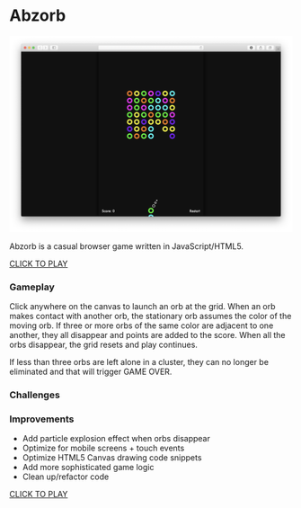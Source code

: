 Abzorb
======

![Abzorb](https://raw.githubusercontent.com/luciensn/Abzorb/master/abzorb.png)

Abzorb is a casual browser game written in JavaScript/HTML5.

[CLICK TO PLAY](https://luciensn.github.io/abzorb/abzorb.html)



### Gameplay

Click anywhere on the canvas to launch an orb at the grid. When an orb makes contact with another orb, the stationary orb assumes the color of the moving orb. If three or more orbs of the same color are adjacent to one another, they all disappear and points are added to the score. When all the orbs disappear, the grid resets and play continues.

If less than three orbs are left alone in a cluster, they can no longer be eliminated and that will trigger GAME OVER.

### Challenges


### Improvements

* Add particle explosion effect when orbs disappear
* Optimize for mobile screens + touch events
* Optimize HTML5 Canvas drawing code snippets
* Add more sophisticated game logic
* Clean up/refactor code



[CLICK TO PLAY](https://luciensn.github.io/abzorb/abzorb.html)
